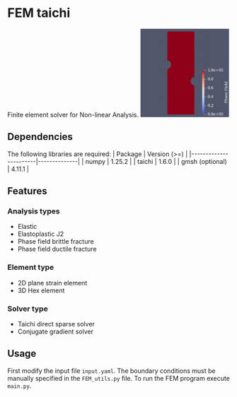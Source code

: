 # FEM taichi 

Finite element solver for Non-linear Analysis.
<img src="pf.gif" alt="Phase field brittle fracture" width="200" height="200">


## Dependencies
The following libraries are required:
| Package               | Version (>=) |
|-----------------------|--------------|
| numpy                 | 1.25.2       |
| taichi                | 1.6.0        |
| gmsh (optional)       | 4.11.1       |

## Features 
 ### Analysis types
- Elastic 
- Elastoplastic J2
- Phase field brittle fracture 
- Phase field ductile fracture 

 ### Element type
 - 2D plane strain element
 - 3D Hex element

 ### Solver type 
 - Taichi direct sparse solver 
 - Conjugate gradient solver 

## Usage
First modify the input file `input.yaml`. The boundary conditions must be manually specified in the `FEM_utils.py` file. To run the FEM program execute `main.py`. 






